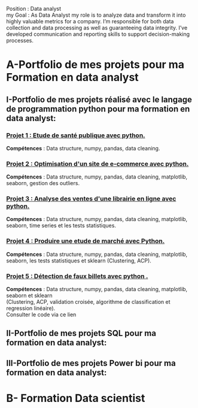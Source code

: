 Position : Data analyst  
my Goal : As Data Analyst my role is to analyze data and transform it into highly valuable metrics for a company. I’m responsible for both data collection and data processing as well as guaranteeing data integrity. I’ve developed communication and reporting skills to support decision-making processes.
# A-Portfolio de mes projets pour ma Formation en data analyst 

## I-Portfolio de mes projets réalisé avec le langage de programmation python pour ma formation en data analyst:   
### <a href="https://github.com/Tedjoulemohermann/MES-PROJETS-PYTHON/blob/main/Projet1_analytics_Hermann.ipynb">Projet 1 : Etude de santé publique avec python. </a> 
<b>Compétences</b> : Data structure, numpy, pandas, data cleaning.     

### <a href="https://github.com/Tedjoulemohermann/MES-PROJETS-PYTHON/blob/main/Projet2_analytics_Hermann.ipynb">Projet 2 : Optimisation d'un site de e-commerce avec python.</a> 
<b>Compétences</b>  : Data structure, numpy, pandas, data cleaning, matplotlib, seaborn, gestion des outliers.        

### <a href="https://github.com/Tedjoulemohermann/MES-PROJETS-PYTHON/blob/main/Projet3_analytics_Hermann.ipynb">Projet 3 : Analyse des ventes d'une librairie en ligne avec python. </a>   
<b>Compétences</b> : Data structure, numpy, pandas, data cleaning, matplotlib, seaborn, time series et les tests statistiques.      

### <a href="https://github.com/Tedjoulemohermann/MES-PROJETS-PYTHON/blob/main/Projet4_analytics_Hermann.ipynb">Projet 4 : Produire une etude de marché avec Python.</a>      
<b>Compétences</b>  : Data structure, numpy, pandas, data cleaning, matplotlib, seaborn, les tests statistiques et sklearn (Clustering, ACP).    

### <a href="https://github.com/Tedjoulemohermann/MES-PROJETS-PYTHON/blob/main/Projet5_analytics_Hermann.ipynb">Projet 5 : Détection de faux billets avec python .</a>   
<b>Compétences</b>  : Data structure, numpy, pandas, data cleaning, matplotlib, seaborn et sklearn   
(Clustering, ACP, validation croisée, algorithme de classification et regression linéaire).      
Consulter le code via ce lien


## II-Portfolio de mes projets  SQL pour ma formation en data analyst:

## III-Portfolio de mes projets Power bi pour ma formation en data analyst:

# B- Formation Data scientist
